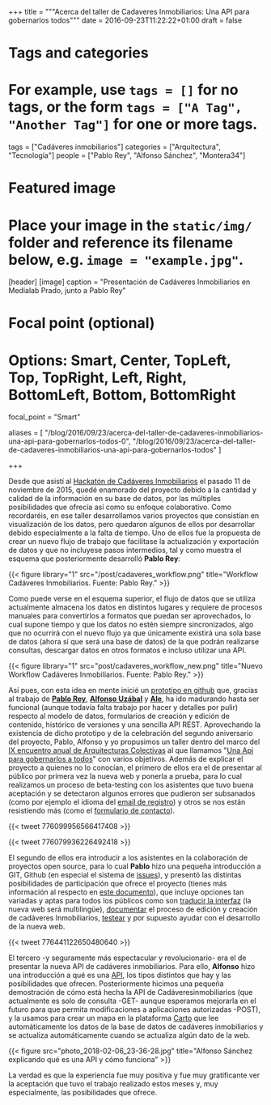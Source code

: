 +++
title = """Acerca del taller de Cadaveres Inmobiliarios: Una API para gobernarlos todos"""
date = 2016-09-23T11:22:22+01:00
draft = false

# Tags and categories
# For example, use `tags = []` for no tags, or the form `tags = ["A Tag", "Another Tag"]` for one or more tags.
tags = ["Cadáveres inmobiliarios"]
categories = ["Arquitectura", "Tecnología"]
people = ["Pablo Rey", "Alfonso Sánchez", "Montera34"]

# Featured image
# Place your image in the `static/img/` folder and reference its filename below, e.g. `image = "example.jpg"`.
[header]
[image]
caption = "Presentación de Cadáveres Inmobiliarios en Medialab Prado, junto a Pablo Rey"

# Focal point (optional)
# Options: Smart, Center, TopLeft, Top, TopRight, Left, Right, BottomLeft, Bottom, BottomRight
focal_point = "Smart"

aliases = [
    "/blog/2016/09/23/acerca-del-taller-de-cadaveres-inmobiliarios-una-api-para-gobernarlos-todos-0",
    "/blog/2016/09/23/acerca-del-taller-de-cadaveres-inmobiliarios-una-api-para-gobernarlos-todos"
]


+++

<p>Desde que asistí al <a href="/blog/2016/02/12/hackaton-cadaveres-inmobiliarios">Hackatón de Cadáveres Inmobiliarios</a> el pasado 11 de noviembre de 2015, quedé enamorado del proyecto debido a la cantidad y calidad de la información en su base de datos, por las múltiples posibilidades que ofrecía así como su enfoque colaborativo. Como recordaréis, en ese taller desarrollamos varios proyectos que consistían en visualización de los datos, pero quedaron algunos de ellos por desarrollar debido especialmente a la falta de tiempo. Uno de ellos fue la propuesta de crear un nuevo flujo de trabajo que facilitase la actualización y exportación de datos y que no incluyese pasos intermedios, tal y como muestra el esquema que posteriormente desarrolló <strong>Pablo Rey</strong>:</p>

{{< figure library="1" src="/post/cadaveres_workflow.png" title="Workflow Cadáveres Inmobiliarios. Fuente: Pablo Rey." >}}

<p>Como puede verse en el esquema superior, el flujo de datos que se utiliza actualmente almacena los datos en distintos lugares y requiere de procesos manuales para convertirlos a formatos que puedan ser aprovechados, lo cual supone tiempo y que los datos no estén siempre sincronizados, algo que no ocurrirá con el nuevo flujo ya que únicamente existirá una sola base de datos (ahora sí que será una base de datos) de la que podrán realizarse consultas, descargar datos en otros formatos e incluso utilizar una API.</p>

{{< figure library="1" src="post/cadaveres_workflow_new.png" title="Nuevo Workflow Cadáveres Inmobiliarios. Fuente: Pablo Rey." >}}

<p>Así pues, con esta idea en mente inicié un <a href="http://github.com/cadaveresinmob/c_inmobiliarios">prototipo en github</a> que, gracias al trabajo de <a href="http://twitter.com/numeroteca"><strong>Pablo Rey</strong></a>, <a href="http://twitter.com/skotperez"><strong>Alfonso Uzábal</strong></a> y <strong><a href="https://github.com/Ale-">Ale</a></strong>, ha ido madurando hasta ser funcional (aunque todavía falta trabajo por hacer y detalles por pulir) respecto al modelo de datos, formularios de creación y edición de contenido, histórico de versiones y una sencilla API REST. Aprovechando la existencia de dicho prototipo y de la celebración del segundo aniversario del proyecto, Pablo, Alfonso y yo propusimos un taller dentro del marco del <a href="https://arquitecturascolectivas.net/noticias/programacion-aacc-mad-2016">IX encuentro anual de Arquitecturas Colectivas</a> al que llamamos "<a href="http://cadaveresinmobiliarios.org/2016/09/12/una-api-para-gobernarlos-a-todos-cadaveres-inmobiliarios-arquitecturas-colectivas/">Una Api para gobernarlos a todos</a>" con varios objetivos. Además de explicar el proyecto a quienes no lo conocían, el primero de ellos era el de presentar al público por primera vez la nueva web y ponerla a prueba, para lo cual realizamos un proceso de beta-testing con los asistentes que tuvo buena aceptación y se detectaron algunos errores que pudieron ser subsanados (como por ejemplo el idioma del <a href="https://github.com/cadaveresinmob/c_inmobiliarios/issues/60">email de registro</a>) y otros se nos están resistiendo más (como el <a href="https://github.com/cadaveresinmob/c_inmobiliarios/issues/28">formulario de contacto</a>).</p>


{{< tweet 776099956566417408 >}}

{{< tweet 776079936226492418 >}}

<p>El segundo de ellos era introducir a los asistentes en la colaboración de proyectos open source, para lo cual <strong>Pablo</strong> hizo una pequeña introducción a GIT, Github (en especial el sistema de <a href="http://github.com/cadaveresinmob/c_inmobiliarios/issues">issues</a>), y presentó las distintas posibilidades de participación que ofrece el proyecto (tienes más información al respecto en <a href="https://github.com/cadaveresinmob/c_inmobiliarios/blob/master/contributing.md">este documento</a>), que incluye opciones tan variadas y aptas para todos los públicos como son <a href="https://github.com/cadaveresinmob/c_inmobiliarios/wiki/Manuales:-C%C3%B3mo-traducir">traducir la interfaz</a> (la nueva web será multilingüe), <a href="https://github.com/cadaveresinmob/c_inmobiliarios/blob/master/contributing.md#documentar">documentar</a> el proceso de edición y creación de cadáveres Inmobiliarios, <a href="https://github.com/cadaveresinmob/c_inmobiliarios/blob/master/contributing.md#testear">testear</a> y por supuesto ayudar con el desarrollo de la nueva web.</p>

{{< tweet 776441122650480640 >}}

<p>El tercero -y seguramente más espectacular y revolucionario- era el de presentar la nueva API de cadáveres inmobiliarios. Para ello, <strong>Alfonso</strong> hizo una introducción a qué es una <a href="https://en.wikipedia.org/wiki/Application_programming_interface">API</a>, los tipos distintos que hay y las posibilidades que ofrecen. Posteriormente hicimos una pequeña demostración de cómo está hecha la API de Cadáveresinmobiliarios (que actualmente es solo de consulta -GET- aunque esperamos mejorarla en el futuro para que permita modificaciones a aplicaciones autorizadas -POST), y la usamos para crear un mapa en la plataforma <a href="http://carto.com">Carto</a> que lee automáticamente los datos de la base de datos de cadáveres inmobiliarios y se actualiza automáticamente cuando se actualiza algún dato de la web.</p>

{{< figure src="photo_2018-02-06_23-36-28.jpg" title="Alfonso Sánchez explicando qué es una API y cómo funciona" >}}

La verdad es que la experiencia fue muy positiva y fue muy gratificante ver la aceptación que tuvo el trabajo realizado estos meses y, muy especialmente, las posibilidades que ofrece.
